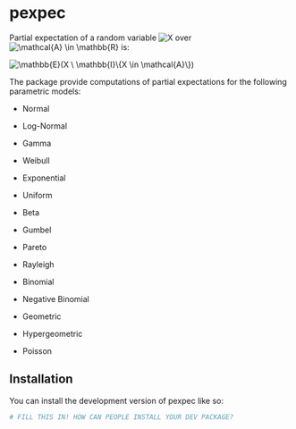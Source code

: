
<!-- README.md is generated from README.Rmd. Please edit that file -->

# pexpec

<!-- badges: start -->
<!-- badges: end -->

Partial expectation of a random variable
![X](https://latex.codecogs.com/png.image?%5Cdpi%7B110%7D&space;%5Cbg_white&space;X "X")
over
![\\mathcal{A} \\in \\mathbb{R}](https://latex.codecogs.com/png.image?%5Cdpi%7B110%7D&space;%5Cbg_white&space;%5Cmathcal%7BA%7D%20%5Cin%20%5Cmathbb%7BR%7D "\mathcal{A} \in \mathbb{R}")
is:

![
\\mathbb{E}(X \\ \\mathbb{I}\\{X \\in \\mathcal{A}\\})
](https://latex.codecogs.com/png.image?%5Cdpi%7B110%7D&space;%5Cbg_white&space;%0A%5Cmathbb%7BE%7D%28X%20%5C%20%5Cmathbb%7BI%7D%5C%7BX%20%5Cin%20%5Cmathcal%7BA%7D%5C%7D%29%0A "
\mathbb{E}(X \ \mathbb{I}\{X \in \mathcal{A}\})
")

The package provide computations of partial expectations for the
following parametric models:

-   Normal

-   Log-Normal

-   Gamma

-   Weibull

-   Exponential

-   Uniform

-   Beta

-   Gumbel

-   Pareto

-   Rayleigh

-   Binomial

-   Negative Binomial

-   Geometric

-   Hypergeometric

-   Poisson

## Installation

You can install the development version of pexpec like so:

``` r
# FILL THIS IN! HOW CAN PEOPLE INSTALL YOUR DEV PACKAGE?
```

